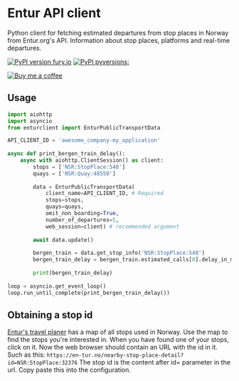 # Entur API client

Python client for fetching estimated departures from stop places in Norway from Entur.org's API. Information about stop places, platforms and real-time departures.

[![PyPI version fury.io][pypi-version-badge]][pypi-enturclient]
[![PyPI pyversions][py-versions-badge]:][pypi-enturclient]

[![Buy me a coffee][buymeacoffee-shield]][buymeacoffee]

## Usage

```python
import aiohttp
import asyncio
from enturclient import EnturPublicTransportData

API_CLIENT_ID = 'awesome_company-my_application' 
        
async def print_bergen_train_delay():
    async with aiohttp.ClientSession() as client:
        stops = ['NSR:StopPlace:548']
        quays = ['NSR:Quay:48550']
        
        data = EnturPublicTransportData(
            client_name=API_CLIENT_ID, # Required
            stops=stops,
            quays=quays,
            omit_non_boarding=True,
            number_of_departures=5,
            web_session=client) # recommended argument
            
        await data.update()
        
        bergen_train = data.get_stop_info('NSR:StopPlace:548')
        bergen_train_delay = bergen_train.estimated_calls[0].delay_in_min
        
        print(bergen_train_delay)
    
loop = asyncio.get_event_loop()
loop.run_until_complete(print_bergen_train_delay())
```

## Obtaining a stop id
 [Entur's travel planer](https://en-tur.no) has a map of all stops used in Norway. Use the map to find the stops you're interested in. When you have found one of your stops, click on it. 
 Now the web browser should contain an URL with the id in it. Such as this: 
 `https://en-tur.no/nearby-stop-place-detail?id=NSR:StopPlace:32376`
 The stop id is the content after id= parameter in the url. Copy paste this into the configuration. 

[buymeacoffee-shield]: https://www.buymeacoffee.com/assets/img/guidelines/download-assets-sm-2.svg
[buymeacoffee]: https://www.buymeacoffee.com/heine
[pypi-enturclient]: https://pypi.org/project/enturclient/
[pypi-version-badge]: https://badge.fury.io/py/enturclient.svg
[py-versions-badge]: https://img.shields.io/pypi/pyversions/enturclient.svg
